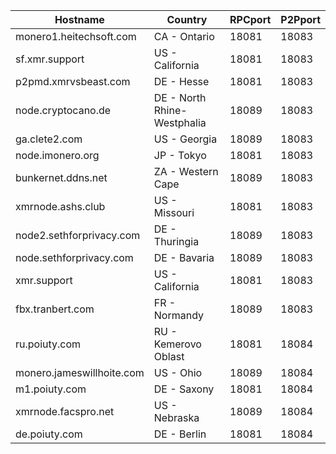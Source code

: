 Hostname | Country | RPCport | P2Pport
--- | --- | --- | ---
monero1.heitechsoft.com | CA - Ontario | 18081 | 18083
sf.xmr.support | US - California | 18081 | 18083
p2pmd.xmrvsbeast.com | DE - Hesse | 18081 | 18083
node.cryptocano.de | DE - North Rhine-Westphalia | 18089 | 18083
ga.clete2.com | US - Georgia | 18089 | 18083
node.imonero.org | JP - Tokyo | 18081 | 18083
bunkernet.ddns.net | ZA - Western Cape | 18089 | 18083
xmrnode.ashs.club | US - Missouri | 18081 | 18083
node2.sethforprivacy.com | DE - Thuringia | 18089 | 18083
node.sethforprivacy.com | DE - Bavaria | 18089 | 18083
xmr.support | US - California | 18081 | 18083
fbx.tranbert.com | FR - Normandy | 18089 | 18083
ru.poiuty.com | RU - Kemerovo Oblast | 18081 | 18084
monero.jameswillhoite.com | US - Ohio | 18089 | 18084
m1.poiuty.com | DE - Saxony | 18081 | 18084
xmrnode.facspro.net | US - Nebraska | 18089 | 18084
de.poiuty.com | DE - Berlin | 18081 | 18084
